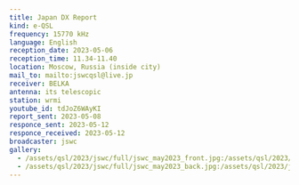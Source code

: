 ```yaml
---
title: Japan DX Report
kind: e-QSL
frequency: 15770 kHz
language: English
reception_date: 2023-05-06
reception_time: 11.34-11.40
location: Moscow, Russia (inside city)
mail_to: mailto:jswcqsl@live.jp
receiver: BELKA
antenna: its telescopic
station: wrmi
youtube_id: tdJoZ6WAyKI
report_sent: 2023-05-08
responce_sent: 2023-05-12
responce_received: 2023-05-12
broadcaster: jswc
gallery:
  - /assets/qsl/2023/jswc/full/jswc_may2023_front.jpg:/assets/qsl/2023/jswc/small/jswc_may2023_front.jpg
  - /assets/qsl/2023/jswc/full/jswc_may2023_back.jpg:/assets/qsl/2023/jswc/small/jswc_may2023_back.jpg
---
```

